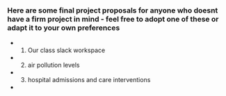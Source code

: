 ### Here are some final project proposals for anyone who doesnt have a firm project in mind - feel free to adopt one of these or adapt it to your own preferences 

+ 1. Our class slack workspace 
+ 2. air pollution levels 
+ 3. hospital admissions and care interventions 
+ 
